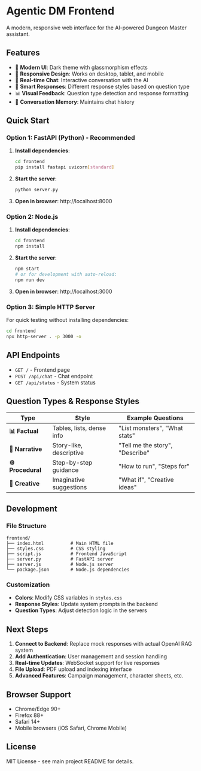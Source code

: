 # Agentic DM Frontend

A modern, responsive web interface for the AI-powered Dungeon Master assistant.

## Features

- 🎨 **Modern UI**: Dark theme with glassmorphism effects
- 📱 **Responsive Design**: Works on desktop, tablet, and mobile
- 💬 **Real-time Chat**: Interactive conversation with the AI
- 🧠 **Smart Responses**: Different response styles based on question type
- 📊 **Visual Feedback**: Question type detection and response formatting
- 🔄 **Conversation Memory**: Maintains chat history

## Quick Start

### Option 1: FastAPI (Python) - Recommended

1. **Install dependencies**:
   ```bash
   cd frontend
   pip install fastapi uvicorn[standard]
   ```

2. **Start the server**:
   ```bash
   python server.py
   ```

3. **Open in browser**: http://localhost:8000

### Option 2: Node.js

1. **Install dependencies**:
   ```bash
   cd frontend
   npm install
   ```

2. **Start the server**:
   ```bash
   npm start
   # or for development with auto-reload:
   npm run dev
   ```

3. **Open in browser**: http://localhost:3000

### Option 3: Simple HTTP Server

For quick testing without installing dependencies:

```bash
cd frontend
npx http-server . -p 3000 -o
```

## API Endpoints

- `GET /` - Frontend page
- `POST /api/chat` - Chat endpoint
- `GET /api/status` - System status

## Question Types & Response Styles

| Type | Style | Example Questions |
|------|-------|-------------------|
| **📊 Factual** | Tables, lists, dense info | "List monsters", "What stats" |
| **📖 Narrative** | Story-like, descriptive | "Tell me the story", "Describe" |
| **⚙️ Procedural** | Step-by-step guidance | "How to run", "Steps for" |
| **🎨 Creative** | Imaginative suggestions | "What if", "Creative ideas" |

## Development

### File Structure
```
frontend/
├── index.html          # Main HTML file
├── styles.css          # CSS styling
├── script.js           # Frontend JavaScript
├── server.py           # FastAPI server
├── server.js           # Node.js server
└── package.json        # Node.js dependencies
```

### Customization

- **Colors**: Modify CSS variables in `styles.css`
- **Response Styles**: Update system prompts in the backend
- **Question Types**: Adjust detection logic in the servers

## Next Steps

1. **Connect to Backend**: Replace mock responses with actual OpenAI RAG system
2. **Add Authentication**: User management and session handling
3. **Real-time Updates**: WebSocket support for live responses
4. **File Upload**: PDF upload and indexing interface
5. **Advanced Features**: Campaign management, character sheets, etc.

## Browser Support

- Chrome/Edge 90+
- Firefox 88+
- Safari 14+
- Mobile browsers (iOS Safari, Chrome Mobile)

## License

MIT License - see main project README for details.
